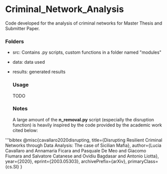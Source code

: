 # Criminal_Network_Analysis
Code developed for the analysis of criminal networks for Master Thesis and Submitter Paper.

### Folders
- src: Contains .py scripts, custom functions in a folder named "modules"
- data: data used
- results: generated results

  ### Usage
  TODO


  ### Notes
  A large amount of the **n_removal.py** script (especially the disruption function) is heavily inspired by the code provided by the academic work cited below:

'''bibtex
  @misc{cavallaro2020disrupting,
     title={Disrupting Resilient Criminal Networks through Data Analysis: The case of Sicilian Mafia},
     author={Lucia Cavallaro and Annamaria Ficara and Pasquale De Meo and Giacomo Fiumara and Salvatore Catanese and Ovidiu Bagdasar and Antonio Liotta},
     year={2020},
     eprint={2003.05303},
     archivePrefix={arXiv},
     primaryClass={cs.SI}
 }
